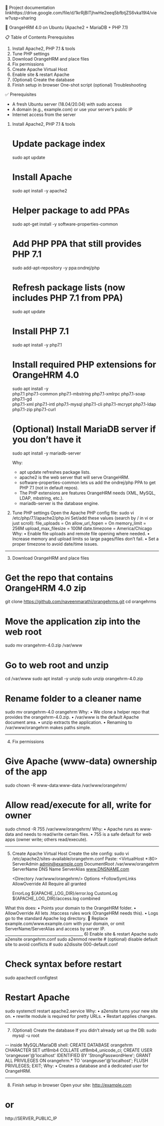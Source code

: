 📌 Project documentation 
linkhttps://drive.google.com/file/d/1krRjBITjhwHe2eeq5bfbtjZS6vka19l4/view?usp=sharing

🚀 OrangeHRM 4.0 on Ubuntu (Apache2 + MariaDB + PHP 7.1)

📋 Table of Contents
Prerequisites
1) Install Apache2, PHP 7.1 & tools
2) Tune PHP settings
3) Download OrangeHRM and place files
4) Fix permissions
5) Create Apache Virtual Host
6) Enable site & restart Apache
7) (Optional) Create the database
8) Finish setup in browser
One-shot script (optional)
Troubleshooting

✅ Prerequisites
* A fresh Ubuntu server (18.04/20.04) with sudo access
* A domain (e.g., example.com) or use your server’s public IP
* Internet access from the server

1) Install Apache2, PHP 7.1 & tools
   # Update package index
    sudo apt update

   # Install Apache
    sudo apt install -y apache2

   # Helper package to add PPAs
    sudo apt-get install -y software-properties-common

   # Add PHP PPA that still provides PHP 7.1
   sudo add-apt-repository -y ppa:ondrej/php

   # Refresh package lists (now includes PHP 7.1 from PPA)
   sudo apt update
  
   # Install PHP 7.1
   sudo apt install -y php7.1

   # Install required PHP extensions for OrangeHRM 4.0
    sudo apt install -y \
    php7.1 php7.1-common php7.1-mbstring php7.1-xmlrpc php7.1-soap php7.1-gd \
    php7.1-xml php7.1-intl php7.1-mysql php7.1-cli php7.1-mcrypt php7.1-ldap \
    php7.1-zip php7.1-curl

   # (Optional) Install MariaDB server if you don’t have it
    sudo apt install -y mariadb-server

   Why:
   * apt update refreshes package lists.
   * apache2 is the web server that will serve OrangeHRM.
   * software-properties-common lets us add the ondrej/php PPA to get PHP 7.1 (not in default repos).
   * The PHP extensions are features OrangeHRM needs (XML, MySQL, LDAP, mbstring, etc.).
   * mariadb-server is the database engine.
2) Tune PHP settings
Open the Apache PHP config file:
sudo vi /etc/php/7.1/apache2/php.ini
Set/add these values (search by / in vi or just scroll):
file_uploads = On
allow_url_fopen = On
memory_limit = 256M
upload_max_filesize = 100M
date.timezone = America/Chicago
Why:
•	Enable file uploads and remote file opening where needed.
•	Increase memory and upload limits so large pages/files don’t fail.
•	Set a proper timezone to avoid date/time issues.
________________________________________
3) Download OrangeHRM and place files
# Get the repo that contains OrangeHRM 4.0 zip
git clone https://github.com/naveenmarathi/orangehrms.git
cd orangehrms

# Move the application zip into the web root
sudo mv orangehrm-4.0.zip /var/www

# Go to web root and unzip
cd /var/www
sudo apt install -y unzip
sudo unzip orangehrm-4.0.zip

# Rename folder to a cleaner name
sudo mv orangehrm-4.0 orangehrm
Why:
•	We clone a helper repo that provides the orangehrm-4.0.zip.
•	/var/www is the default Apache document area.
•	unzip extracts the application.
•	Renaming to /var/www/orangehrm makes paths simple.
________________________________________
4) Fix permissions
# Give Apache (www-data) ownership of the app
sudo chown -R www-data:www-data /var/www/orangehrm/

# Allow read/execute for all, write for owner
sudo chmod -R 755 /var/www/orangehrm/
Why:
•	Apache runs as www-data and needs to read/write certain files.
•	755 is a safe default for web apps (owner write; others read/execute).
________________________________________
5) Create Apache Virtual Host
Create the site config:
sudo vi /etc/apache2/sites-available/orangehrm.conf
Paste:
<VirtualHost *:80>
    ServerAdmin admin@example.com
    DocumentRoot /var/www/orangehrm
    ServerName DNS Name
    ServerAlias www.DNSNAME.com

    <Directory /var/www/orangehrm/>
        Options +FollowSymLinks
        AllowOverride All
        Require all granted
    </Directory>

    ErrorLog ${APACHE_LOG_DIR}/error.log
    CustomLog ${APACHE_LOG_DIR}/access.log combined
</VirtualHost>
What this does:
•	Points your domain to the OrangeHRM folder.
•	AllowOverride All lets .htaccess rules work (OrangeHRM needs this).
•	Logs go to the standard Apache log directory.
🔁 Replace example.com/www.example.com with your domain, or omit ServerName/ServerAlias and access by server IP.
________________________________________
6) Enable site & restart Apache
sudo a2ensite orangehrm.conf
sudo a2enmod rewrite
# (optional) disable default site to avoid conflicts
# sudo a2dissite 000-default.conf

# Check syntax before restart
sudo apachectl configtest

# Restart Apache
sudo systemctl restart apache2.service
Why:
•	a2ensite turns your new site on.
•	rewrite module is required for pretty URLs.
•	Restart applies changes.
________________________________________
7) (Optional) Create the database
If you didn’t already set up the DB:
sudo mysql -u root

-- inside MySQL/MariaDB shell:
CREATE DATABASE orangehrm CHARACTER SET utf8mb4 COLLATE utf8mb4_unicode_ci;
CREATE USER 'orangeuser'@'localhost' IDENTIFIED BY 'StrongPasswordHere';
GRANT ALL PRIVILEGES ON orangehrm.* TO 'orangeuser'@'localhost';
FLUSH PRIVILEGES;
EXIT;
Why:
•	Creates a database and a dedicated user for OrangeHRM.
________________________________________
8) Finish setup in browser
Open your site:
http://example.com
# or
http://SERVER_PUBLIC_IP
